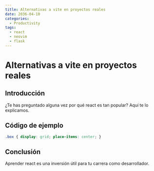 ```yaml
---
title: Alternativas a vite en proyectos reales
date: 2036-04-10
categories:
  - Productivity
tags:
  - react
  - neovim
  - flask
---
```


# Alternativas a vite en proyectos reales

## Introducción

¿Te has preguntado alguna vez por qué react es tan popular? Aquí te lo explicamos.

## Código de ejemplo

```css
.box { display: grid; place-items: center; }
```

## Conclusión

Aprender react es una inversión útil para tu carrera como desarrollador.